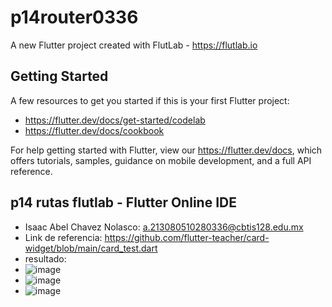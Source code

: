 # p14router0336

A new Flutter project created with FlutLab - https://flutlab.io

## Getting Started

A few resources to get you started if this is your first Flutter project:

- https://flutter.dev/docs/get-started/codelab
- https://flutter.dev/docs/cookbook

For help getting started with Flutter, view our
https://flutter.dev/docs, which offers tutorials,
samples, guidance on mobile development, and a full API reference.

## p14 rutas flutlab - Flutter Online IDE

- Isaac Abel Chavez Nolasco: a.213080510280336@cbtis128.edu.mx
- Link de referencia: https://github.com/flutter-teacher/card-widget/blob/main/card_test.dart
- resultado:
- ![image](https://github.com/isaacChavezzz/act14Rutas0336/assets/143744084/cc309d35-c0ec-41af-ab7f-018bd61d9ff4)
- ![image](https://github.com/isaacChavezzz/act14Rutas0336/assets/143744084/c9da240a-0be1-4543-9601-dc7d3323dff1)
- ![image](https://github.com/isaacChavezzz/act14Rutas0336/assets/143744084/8bf6cd26-b901-4256-9213-c7067359e304)


